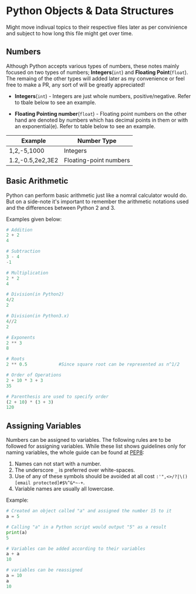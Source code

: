 # Python Objects & Data Structures
Might move indivual topics to their respective files later as per convinience and subject to how long this file might get over time.

Numbers
-----
Although Python accepts various types of numbers, these notes mainly focused on two types of numbers; **Integers**(`int`) and **Floating Point**(`float`). The remaing of the other types will added later as my convenience or feel free to make a PR, any sort of will be greatly appreciated!

- **Integers**(`int`) - Integers are just whole numbers, positive/negative. Refer to tbale below to see an example. 
 
- **Floating Pointing number**(`float`) - Floating point numbers on the other hand are denoted by numbers which has decimal points in them or with an exponential(e). Refer to table below to see an example.
							
| Example   |Number Type|
|-----------|-----------|
|1,2,-5,1000|	Integers|
|1.2,-0.5,2e2,3E2| Floating-point numbers|

Basic Arithmetic
-------

Python can perform basic arithmetic just like a nomral calculator would do. But on a side-note it's important to remember the arithmetic notations used and the differences between Python 2 and 3.

Examples given below:
```Python
# Addition
2 + 2
4

# Subtraction
3 - 4
-1

# Multiplication
2 * 2
4

# Division(in Python2)
4/2
2

# Division(in Python3.x)
4//2
2

# Exponents
2 ** 3
8

# Roots
2 ** 0.5			#Since square root can be represented as n^1/2

# Order of Operations
2 + 10 * 3 + 3
35

# Parenthesis are used to specify order
(2 + 10) * (3 + 3)
120
```

Assigning Variables
-----
Numbers can be assigned to variables.
The following rules are to be followed for assigning variables. While these list shows guidelines only for naming variables, the whole guide can be found at [PEP8](https://www.python.org/dev/peps/pep-0008/?#naming-conventions):
1. Names can not start with a number.
2. The underscore `_` is preferred over white-spaces.
3. Use of any of these symbols should be avoided at all cost `:'",<>/?|\()[email protected]#$%^&*~-+`.
4. Variable names are usually all lowercase.

Example:
```Python
# Created an object called "a" and assigned the number 15 to it
a = 5

# Calling "a" in a Python script would output "5" as a result
print(a)
5

# Variables can be added according to their variables
a + a
10

# variables can be reassigned
a = 10
a
10
```